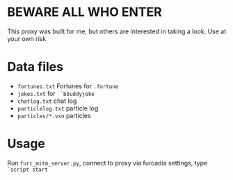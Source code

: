 # BEWARE ALL WHO ENTER
This proxy was built for me, but others are interested in taking a look. Use at your own risk

# Data files
* `fortunes.txt` Fortunes for `.fortune`
* `jokes.txt` for `` `bbuddyjoke``
* `chatlog.txt` chat log
* `particlelog.txt` particle log
* `particles/*.vxn` particles

# Usage
Run `furc_mitm_server.py`, connect to proxy via furcadia settings, type `` `script start``
